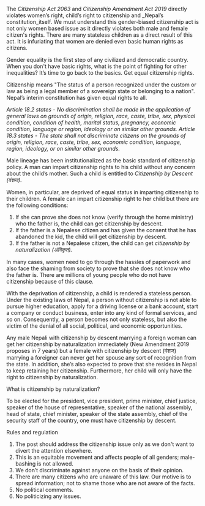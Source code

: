 The _Citizenship Act 2063_ and _Citizenship Amendment Act 2019_ directly violates women’s right, child’s right to citizenship and _Nepal’s constitution_itself. We must understand this gender-biased citizenship act is not only women based issue as it directly violates both male and female citizen's rights. There are many stateless children as a direct result of this act. It is infuriating that women are denied even basic human rights as citizens.  
  
Gender equality is the first step of any civilized and democratic country. When you don't have basic rights, what is the point of fighting for other inequalities? It’s time to go back to the basics. Get equal citizenship rights.
  
Citizenship means "The status of a person recognized under the custom or law as being a legal member of a sovereign state or belonging to a nation". Nepal’s interim constitution has given equal rights to all.  
  
_Article 18.2 states - No discrimination shall be made in the application of general laws on grounds of origin, religion, race, caste, tribe, sex, physical condition, condition of health, marital status, pregnancy, economic condition, language or region, ideology or on similar other grounds. Article 18.3 states - The state shall not discriminate citizens on the grounds of origin, religion, race, caste, tribe, sex, economic condition, language, region, ideology, or on similar other grounds._  
  
Male lineage has been institutionalized as the basic standard of citizenship policy. A man can impart citizenship rights to his child without any concern about the child’s mother. Such a child is entitled to _Citizenship by Descent (वंशज)_.  
  
Women, in particular, are deprived of equal status in imparting citizenship to their children. A female can impart citizenship right to her child but there are the following conditions:  

1.  If she can prove she does not know (verify through the home ministry) who the father is, the child can get citizenship by descent.
2.  If the father is a Nepalese citizen and has given the consent that he has abandoned the kid, the child will get citizenship by descent.
3.  If the father is not a Nepalese citizen, the child can get  _citizenship by naturalization (अंगिकृत)._

In many cases, women need to go through the hassles of paperwork and also face the shaming from society to prove that she does not know who the father is. There are millions of young people who do not have citizenship because of this clause.  
  
With the deprivation of citizenship, a child is rendered a stateless person. Under the existing laws of Nepal, a person without citizenship is not able to pursue higher education, apply for a driving license or a bank account, start a company or conduct business, enter into any kind of formal services, and so on. Consequently, a person becomes not only stateless, but also the victim of the denial of all social, political, and economic opportunities.  
  
Any male Nepali with citizenship by descent marrying a foreign woman can get her citizenship by naturalization immediately (New Amendment 2019 proposes in 7 years) but a female with citizenship by descent (वंशज) marrying a foreigner can never get her spouse any sort of recognition from the state. In addition, she’s also expected to prove that she resides in Nepal to keep retaining her citizenship. Furthermore, her child will only have the right to citizenship by naturalization.  
  
What is citizenship by naturalization?  
  
To be elected for the president, vice president, prime minister, chief justice, speaker of the house of representative, speaker of the national assembly, head of state, chief minister, speaker of the state assembly, chief of the security staff of the country, one must have citizenship by descent.  
  
  
Rules and regulation  

1.  The post should address the citizenship issue only as we don't want to divert the attention elsewhere.
2.  This is an equitable movement and affects people of all genders; male-bashing is not allowed.
3.  We don’t discriminate against anyone on the basis of their opinion.
4.  There are many citizens who are unaware of this law. Our motive is to spread information; not to shame those who are not aware of the facts.
5.  No political comments.
6.  No politicizing any issues.
